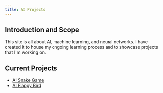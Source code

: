 ```yaml
---
title: AI Projects
---
```

## Introduction and Scope

This site is all about AI, machine learning, and neural networks. I have 
created it to house my ongoing learning process and to showcase projects 
that I'm working on.

## Current Projects

* [AI Snake Game](/pages/ai-snake-game.html)
* [AI Flappy Bird](/pages/flappy-bird.html)

